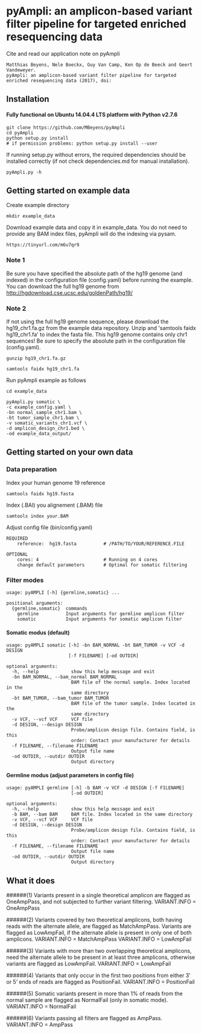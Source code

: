 # pyAmpli: an amplicon-based variant filter pipeline for targeted enriched resequencing data
Cite and read our application note on pyAmpli
```
Matthias Beyens, Nele Boeckx, Guy Van Camp, Ken Op de Beeck and Geert Vandeweyer. 
pyAmpli: an amplicon-based variant filter pipeline for targeted enriched resequencing data (2017), doi: 
```

## Installation
#### Fully functional on Ubuntu 14.04.4 LTS platform with Python v2.7.6

```
git clone https://github.com/MBeyens/pyAmpli
cd pyAmpli
python setup.py install
# if permission problems: python setup.py install --user

```

If running setup.py without errors, 
the required dependencies should be installed correctly (if not check dependencies.md for manual installation).

```
pyAmpli.py -h
```

## Getting started on example data
Create example directory 
```
mkdir example_data
```
Download example data and copy it in example_data. You do not need to provide any BAM index files, pyAmpli will do the indexing via pysam.
```
https://tinyurl.com/m6u7qr9
```
### Note 1
Be sure you have specified the absolute path of the hg19 genome (and indexed) in the configuration file (config.yaml) before running the example. You can download the full hg19 genome from http://hgdownload.cse.ucsc.edu/goldenPath/hg19/

### Note 2
If not using the full hg19 genome sequence, please download the hg19_chr1.fa.gz from the example data repository. Unzip and 'samtools faidx hg19_chr1.fa' to index the fasta file. This hg19 genome contains only chr1 sequences! Be sure to specify the absolute path in the configuration file (config.yaml).
```
gunzip hg19_chr1.fa.gz
 
samtools faidx hg19_chr1.fa
```

Run pyAmpli example as follows
```
cd example_data
  
pyAmpli.py somatic \
-c example_config.yaml \
-bn normal_sample_chr1.bam \
-bt tumor_sample_chr1.bam \
-v somatic_variants_chr1.vcf \
-d amplicon_design_chr1.bed \
-od example_data_output/
```

## Getting started on your own data

### Data preparation
Index your human genome 19 reference
``` 
samtools faidx hg19.fasta
```

Index (.BAI) you alignement (.BAM) file
``` 
samtools index your.BAM
```

Adjust config file (bin/config.yaml)
``` 
REQUIRED
    reference:  hg19.fasta          # /PATH/TO/YOUR/REFERENCE.FILE
 
OPTIONAL
    cores: 4                        # Running on 4 cores
    change default parameters       # Optimal for somatic filtering
``` 


### Filter modes
``` 
usage: pyAMPLI [-h] {germline,somatic} ...

positional arguments:
  {germline,somatic}  commands
    germline          Input arguments for germline amplicon filter
    somatic           Input arguments for somatic amplicon filter
``` 

#### Somatic modus (default)

``` 
usage: pyAMPLI somatic [-h] -bn BAM_NORMAL -bt BAM_TUMOR -v VCF -d DESIGN
                       [-f FILENAME] [-od OUTDIR]

optional arguments:
  -h, --help            show this help message and exit
  -bn BAM_NORMAL, --bam_normal BAM_NORMAL
                        BAM file of the normal sample. Index located in the
                        same directory
  -bt BAM_TUMOR, --bam_tumor BAM_TUMOR
                        BAM file of the tumor sample. Index located in the
                        same directory
  -v VCF, --vcf VCF     VCF file
  -d DESIGN, --design DESIGN
                        Probe/amplicon design file. Contains field, is this
                        order: Contact your manufacturer for details
  -f FILENAME, --filename FILENAME
                        Output file name
  -od OUTDIR, --outdir OUTDIR
                        Output directory
```


#### Germline modus (adjust parameters in config file)

``` 
usage: pyAMPLI germline [-h] -b BAM -v VCF -d DESIGN [-f FILENAME]
                        [-od OUTDIR]

optional arguments:
  -h, --help            show this help message and exit
  -b BAM, --bam BAM     BAM file. Index located in the same directory
  -v VCF, --vcf VCF     VCF file
  -d DESIGN, --design DESIGN
                        Probe/amplicon design file. Contains field, is this
                        order: Contact your manufacturer for details
  -f FILENAME, --filename FILENAME
                        Output file name
  -od OUTDIR, --outdir OUTDIR
                        Output directory
```


## What it does
   ######(1)	Variants present in a single theoretical amplicon are flagged as OneAmpPass, and not subjected to further variant filtering.
    VARIANT.INFO = OneAmpPass
            
   ######(2)	Variants covered by two theoretical amplicons, both having reads with the alternate allele, are flagged as MatchAmpPass. Variants are flagged as LowAmpFail, if the alternate allele is present in only one of both amplicons.
    VARIANT.INFO = MatchAmpPass
    VARIANT.INFO = LowAmpFail


   ######(3)	Variants with more than two overlapping theoretical amplicons, need the alternate allele to be present in at least three amplicons, otherwise variants are flagged as LowAmpFail.
    VARIANT.INFO = LowAmpFail

   ######(4)	Variants that only occur in the first two positions from either 3’ or 5’ ends of reads are flagged as PositionFail.
    VARIANT.INFO = PositionFail

   ######(5)	Somatic variants present in more than 1% of reads from the normal sample are flagged as NormalFail (only in somatic mode).
    VARIANT.INFO = NormalFail

   ######(6)	Variants passing all filters are flagged as AmpPass.
    VARIANT.INFO = AmpPass
